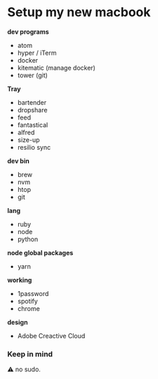 # Setup my new macbook

**dev programs**
- atom
- hyper / iTerm
- docker
- kitematic (manage docker)
- tower (git)

**Tray**
- bartender
- dropshare
- feed
- fantastical
- alfred
- size-up
- resilio sync

**dev bin**
- brew
- nvm
- htop
- git

**lang**
- ruby
- node
- python

**node global packages**
- yarn


**working**
- 1password
- spotify
- chrome

**design**
- Adobe Creactive Cloud

### Keep in mind
:warning: no sudo.
